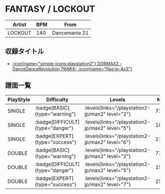 # FANTASY / LOCKOUT

|Artist|BPM|From|
|------|---|----|
|LOCKOUT|140|Dancemania 21|

## 収録タイトル

- [:icon{name="simple-icons:playstation2"} DDRMAX2 -DanceDanceRevolution 7thMIX- :icon{name="flag:jp-4x3"}](/playstation2-jp/max2)

## 譜面一覧

|PlayStyle|Difficulty|Levels|Notes|Movie|
|---------|----------|------|-----|-----|
|SINGLE| :badge[BASIC]{type="warning"}| :levels{links="/playstation2-jp/max2" level="2"}|77/29||
|SINGLE| :badge[DIFFICULT]{type="danger"}| :levels{links="/playstation2-jp/max2" level="5"}|189/12||
|SINGLE| :badge[EXPERT]{type="success"}| :levels{links="/playstation2-jp/max2" level="6"}|218/7||
|DOUBLE| :badge[BASIC]{type="warning"}| :levels{links="/playstation2-jp/max2" level="2"}|77/16||
|DOUBLE| :badge[DIFFICULT]{type="danger"}| :levels{links="/playstation2-jp/max2" level="5"}|154/11||
|DOUBLE| :badge[EXPERT]{type="success"}| :levels{links="/playstation2-jp/max2" level="7"}|251/7||
